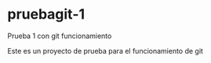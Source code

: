 # pruebagit-1
Prueba 1 con git funcionamiento


Este es un proyecto de prueba para el funcionamiento de git
